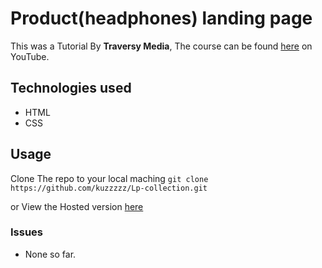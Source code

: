 # Product(headphones) landing page
This was a Tutorial By **Traversy Media**, The course can be found [here](https://www.youtube.com/watch?v=61R5kn_kYwY&list=WL&index=110&t=183s) on YouTube.

## Technologies used
- HTML
- CSS


## Usage
Clone The repo to your local maching 
`git clone https://github.com/kuzzzzz/Lp-collection.git`

or View the Hosted version [here](https://kuzzzzz.github.io/Lp-collection/landing-pages/Headphones-lp/index.html)

### Issues
- None so far.